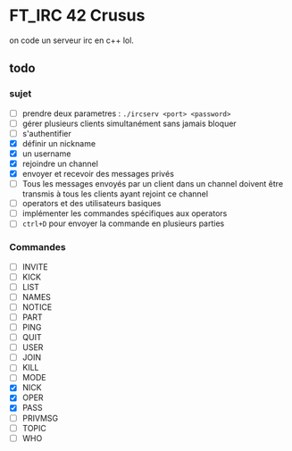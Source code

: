 # FT_IRC 42 Crusus

on code un serveur irc en c++ lol.

## todo

### sujet

- [ ] prendre deux parametres : `./ircserv <port> <password>`
- [ ] gérer plusieurs clients simultanément sans jamais bloquer
- [ ] s'authentifier
- [x] définir un nickname
- [x] un username
- [x] rejoindre un channel
- [x] envoyer et recevoir des messages privés
- [ ] Tous les messages envoyés par un client dans un channel doivent être transmis à tous les clients ayant rejoint ce channel
- [ ] operators et des utilisateurs basiques
- [ ] implémenter les commandes spécifiques aux operators
- [ ] `ctrl+D` pour envoyer la commande en plusieurs parties

### Commandes

- [ ] INVITE
- [ ] KICK
- [ ] LIST
- [ ] NAMES
- [ ] NOTICE
- [ ] PART
- [ ] PING
- [ ] QUIT
- [ ] USER
- [ ] JOIN
- [ ] KILL
- [ ] MODE
- [x] NICK
- [x] OPER
- [x] PASS
- [ ] PRIVMSG
- [ ] TOPIC
- [ ] WHO